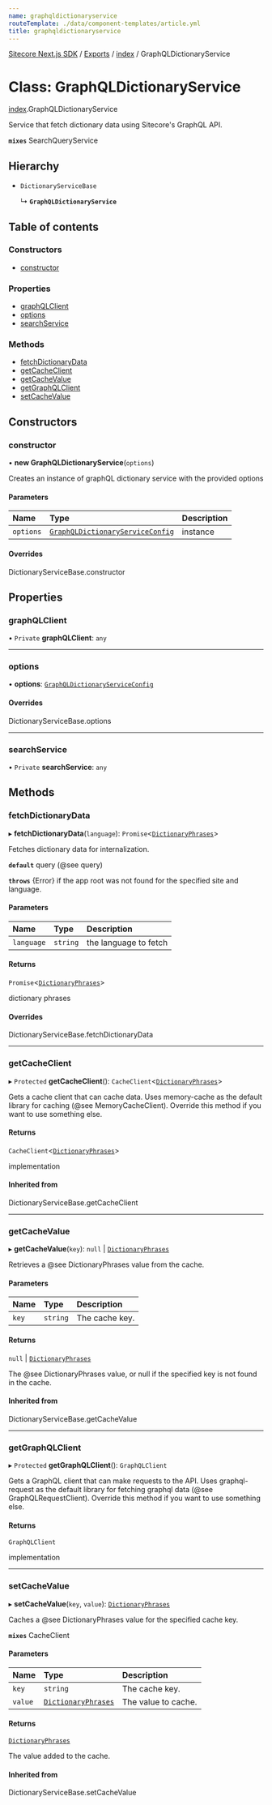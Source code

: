 ```yaml
---
name: graphqldictionaryservice
routeTemplate: ./data/component-templates/article.yml
title: graphqldictionaryservice
---
```


[Sitecore Next.js SDK](/docs/nextjs/ref/) / [Exports](/docs/nextjs/ref/modules) / [index](/docs/nextjs/ref/modules/index) / GraphQLDictionaryService

# Class: GraphQLDictionaryService

[index](/docs/nextjs/ref/modules/index).GraphQLDictionaryService

Service that fetch dictionary data using Sitecore's GraphQL API.

**`mixes`** SearchQueryService<DictionaryQueryResult>

## Hierarchy

- `DictionaryServiceBase`

  ↳ **`GraphQLDictionaryService`**

## Table of contents

### Constructors

- [constructor](/docs/nextjs/ref/classes/index/graphqldictionaryservice#constructor)

### Properties

- [graphQLClient](/docs/nextjs/ref/classes/index/graphqldictionaryservice#graphqlclient)
- [options](/docs/nextjs/ref/classes/index/graphqldictionaryservice#options)
- [searchService](/docs/nextjs/ref/classes/index/graphqldictionaryservice#searchservice)

### Methods

- [fetchDictionaryData](/docs/nextjs/ref/classes/index/graphqldictionaryservice#fetchdictionarydata)
- [getCacheClient](/docs/nextjs/ref/classes/index/graphqldictionaryservice#getcacheclient)
- [getCacheValue](/docs/nextjs/ref/classes/index/graphqldictionaryservice#getcachevalue)
- [getGraphQLClient](/docs/nextjs/ref/classes/index/graphqldictionaryservice#getgraphqlclient)
- [setCacheValue](/docs/nextjs/ref/classes/index/graphqldictionaryservice#setcachevalue)

## Constructors

### constructor

• **new GraphQLDictionaryService**(`options`)

Creates an instance of graphQL dictionary service with the provided options

#### Parameters

| Name | Type | Description |
| :------ | :------ | :------ |
| `options` | [`GraphQLDictionaryServiceConfig`](/docs/nextjs/ref/interfaces/index/graphqldictionaryserviceconfig) | instance |

#### Overrides

DictionaryServiceBase.constructor

## Properties

### graphQLClient

• `Private` **graphQLClient**: `any`

___

### options

• **options**: [`GraphQLDictionaryServiceConfig`](/docs/nextjs/ref/interfaces/index/graphqldictionaryserviceconfig)

#### Overrides

DictionaryServiceBase.options

___

### searchService

• `Private` **searchService**: `any`

## Methods

### fetchDictionaryData

▸ **fetchDictionaryData**(`language`): `Promise`<[`DictionaryPhrases`](/docs/nextjs/ref/interfaces/index/dictionaryphrases)\>

Fetches dictionary data for internalization.

**`default`** query (@see query)

**`throws`** {Error} if the app root was not found for the specified site and language.

#### Parameters

| Name | Type | Description |
| :------ | :------ | :------ |
| `language` | `string` | the language to fetch |

#### Returns

`Promise`<[`DictionaryPhrases`](/docs/nextjs/ref/interfaces/index/dictionaryphrases)\>

dictionary phrases

#### Overrides

DictionaryServiceBase.fetchDictionaryData

___

### getCacheClient

▸ `Protected` **getCacheClient**(): `CacheClient`<[`DictionaryPhrases`](/docs/nextjs/ref/interfaces/index/dictionaryphrases)\>

Gets a cache client that can cache data. Uses memory-cache as the default
library for caching (@see MemoryCacheClient). Override this method if you
want to use something else.

#### Returns

`CacheClient`<[`DictionaryPhrases`](/docs/nextjs/ref/interfaces/index/dictionaryphrases)\>

implementation

#### Inherited from

DictionaryServiceBase.getCacheClient

___

### getCacheValue

▸ **getCacheValue**(`key`): ``null`` \| [`DictionaryPhrases`](/docs/nextjs/ref/interfaces/index/dictionaryphrases)

Retrieves a @see DictionaryPhrases value from the cache.

#### Parameters

| Name | Type | Description |
| :------ | :------ | :------ |
| `key` | `string` | The cache key. |

#### Returns

``null`` \| [`DictionaryPhrases`](/docs/nextjs/ref/interfaces/index/dictionaryphrases)

The @see DictionaryPhrases value, or null if the specified key is not found in the cache.

#### Inherited from

DictionaryServiceBase.getCacheValue

___

### getGraphQLClient

▸ `Protected` **getGraphQLClient**(): `GraphQLClient`

Gets a GraphQL client that can make requests to the API. Uses graphql-request as the default
library for fetching graphql data (@see GraphQLRequestClient). Override this method if you
want to use something else.

#### Returns

`GraphQLClient`

implementation

___

### setCacheValue

▸ **setCacheValue**(`key`, `value`): [`DictionaryPhrases`](/docs/nextjs/ref/interfaces/index/dictionaryphrases)

Caches a @see DictionaryPhrases value for the specified cache key.

**`mixes`** CacheClient<DictionaryPhrases>

#### Parameters

| Name | Type | Description |
| :------ | :------ | :------ |
| `key` | `string` | The cache key. |
| `value` | [`DictionaryPhrases`](/docs/nextjs/ref/interfaces/index/dictionaryphrases) | The value to cache. |

#### Returns

[`DictionaryPhrases`](/docs/nextjs/ref/interfaces/index/dictionaryphrases)

The value added to the cache.

#### Inherited from

DictionaryServiceBase.setCacheValue
